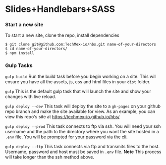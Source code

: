 # Slides+Handlebars+SASS

### Start a new site
To start a new site, clone the repo, install dependencies

```
$ git clone git@github.com:TechMex-io/hbs.git name-of-your-directors
$ cd name-of-your-directors/
$ npm install
```

### Gulp Tasks

`gulp build` Run the build task before you begin working on a site. This will ensure you have all the assets, js, css and html files in your `dist` folder.

`gulp` This is the default gulp task that will launch the site and show your changes with live reload.

`gulp deploy --dev` This task will deploy the site to a `gh-pages` on your github repo branch and make the site available for view. As an example, you can view this repo's site at https://techmex-io.github.io/hbs/

`gulp deploy --prod` This task connects to ftp via ssh. You will need your ssh username and the path to the directory where you want the site hosted in a `.env` file. You will be prompted for your password via the cli.

`gulp deploy --ftp` This task connects via ftp and transmits files to the host. Username, password and host must be saved in `.env` file. **Note** This process will take longer than the ssh method above.
